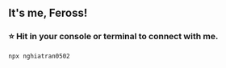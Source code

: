 ## It's me, Feross!

### ⭐️ Hit in your console or terminal to connect with me.

``` bash
npx nghiatran0502
```
